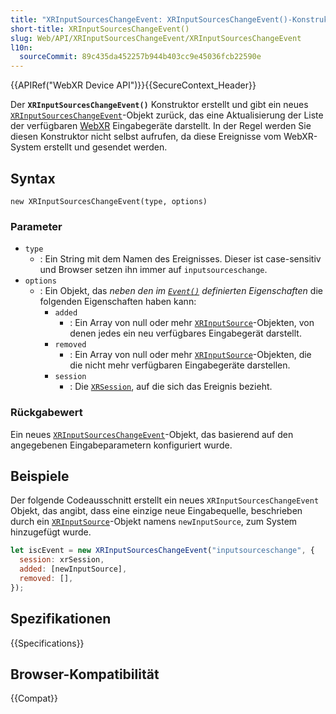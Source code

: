 ```yaml
---
title: "XRInputSourcesChangeEvent: XRInputSourcesChangeEvent()-Konstruktor"
short-title: XRInputSourcesChangeEvent()
slug: Web/API/XRInputSourcesChangeEvent/XRInputSourcesChangeEvent
l10n:
  sourceCommit: 89c435da452257b944b403cc9e45036fcb22590e
---
```


{{APIRef("WebXR Device API")}}{{SecureContext_Header}}

Der **`XRInputSourcesChangeEvent()`**
Konstruktor erstellt und gibt ein neues [`XRInputSourcesChangeEvent`](/de/docs/Web/API/XRInputSourcesChangeEvent)-Objekt zurück,
das eine Aktualisierung der Liste der verfügbaren [WebXR](/de/docs/Web/API/WebXR_Device_API) Eingabegeräte darstellt. In der Regel werden Sie diesen Konstruktor nicht selbst aufrufen, da diese Ereignisse vom WebXR-System erstellt und gesendet werden.

## Syntax

```js-nolint
new XRInputSourcesChangeEvent(type, options)
```

### Parameter

- `type`
  - : Ein String mit dem Namen des Ereignisses.
    Dieser ist case-sensitiv und Browser setzen ihn immer auf `inputsourceschange`.
- `options`
  - : Ein Objekt, das _neben den im [`Event()`](/de/docs/Web/API/Event/Event) definierten Eigenschaften_ die folgenden Eigenschaften haben kann:
    - `added`
      - : Ein Array von null oder mehr [`XRInputSource`](/de/docs/Web/API/XRInputSource)-Objekten, von denen jedes ein neu verfügbares Eingabegerät darstellt.
    - `removed`
      - : Ein Array von null oder mehr [`XRInputSource`](/de/docs/Web/API/XRInputSource)-Objekten, die die nicht mehr verfügbaren Eingabegeräte darstellen.
    - `session`
      - : Die [`XRSession`](/de/docs/Web/API/XRSession), auf die sich das Ereignis bezieht.

### Rückgabewert

Ein neues [`XRInputSourcesChangeEvent`](/de/docs/Web/API/XRInputSourcesChangeEvent)-Objekt, das basierend auf
den angegebenen Eingabeparametern konfiguriert wurde.

## Beispiele

Der folgende Codeausschnitt erstellt ein neues `XRInputSourcesChangeEvent`
Objekt, das angibt, dass eine einzige neue Eingabequelle, beschrieben durch ein
[`XRInputSource`](/de/docs/Web/API/XRInputSource)-Objekt namens `newInputSource`, zum System hinzugefügt wurde.

```js
let iscEvent = new XRInputSourcesChangeEvent("inputsourceschange", {
  session: xrSession,
  added: [newInputSource],
  removed: [],
});
```

## Spezifikationen

{{Specifications}}

## Browser-Kompatibilität

{{Compat}}

